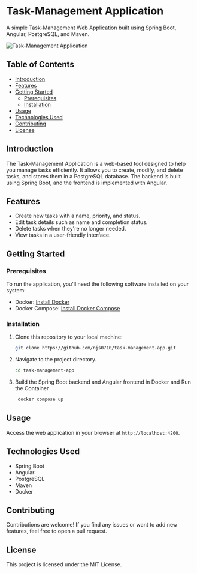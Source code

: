 # Task-Management Application

A simple Task-Management Web Application built using Spring Boot, Angular, PostgreSQL, and Maven.

![Task-Management Application](http://url/to/img_todo.png)

## Table of Contents

- [Introduction](#introduction)
- [Features](#features)
- [Getting Started](#getting-started)
  - [Prerequisites](#prerequisites)
  - [Installation](#installation)
- [Usage](#usage)
- [Technologies Used](#technologies-used)
- [Contributing](#contributing)
- [License](#license)

## Introduction

The Task-Management Application is a web-based tool designed to help you manage tasks efficiently. It allows you to create, modify, and delete tasks, and stores them in a PostgreSQL database. The backend is built using Spring Boot, and the frontend is implemented with Angular.

## Features

- Create new tasks with a name, priority, and status.
- Edit task details such as name and completion status.
- Delete tasks when they're no longer needed.
- View tasks in a user-friendly interface.

## Getting Started

### Prerequisites

To run the application, you'll need the following software installed on your system:

- Docker: [Install Docker](https://docs.docker.com/get-docker/)
- Docker Compose: [Install Docker Compose](https://docs.docker.com/compose/install/)

### Installation

1. Clone this repository to your local machine:

   ```bash
   git clone https://github.com/njs0710/task-management-app.git

2. Navigate to the project directory.
   
    ```bash
   cd task-management-app


4. Build the Spring Boot backend and Angular frontend in Docker and Run the Container

   ```bash
    docker compose up

## Usage

Access the web application in your browser at `http://localhost:4200`.

## Technologies Used

- Spring Boot
- Angular
- PostgreSQL
- Maven
- Docker

## Contributing

Contributions are welcome! If you find any issues or want to add new features, feel free to open a pull request.

## License

This project is licensed under the MIT License.


